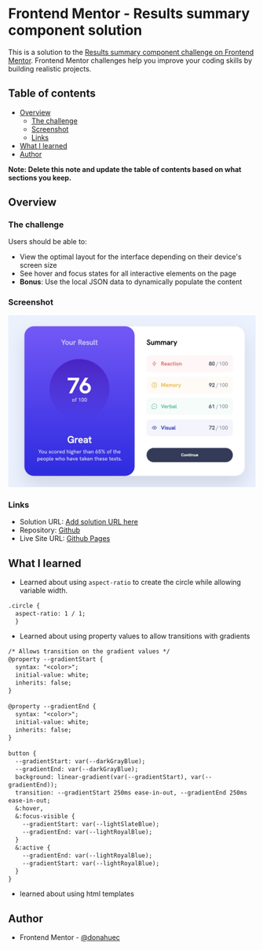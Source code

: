 # Frontend Mentor - Results summary component solution

This is a solution to the [Results summary component challenge on Frontend Mentor](https://www.frontendmentor.io/challenges/results-summary-component-CE_K6s0maV). Frontend Mentor challenges help you improve your coding skills by building realistic projects.

## Table of contents

- [Overview](#overview)
  - [The challenge](#the-challenge)
  - [Screenshot](#screenshot)
  - [Links](#links)
- [What I learned](#what-i-learned)
- [Author](#author)

**Note: Delete this note and update the table of contents based on what sections you keep.**

## Overview

### The challenge

Users should be able to:

- View the optimal layout for the interface depending on their device's screen size
- See hover and focus states for all interactive elements on the page
- **Bonus**: Use the local JSON data to dynamically populate the content

### Screenshot

![](./screenshot.jpg)

### Links

- Solution URL: [Add solution URL here](https://your-solution-url.com)
- Repository: [Github](https://github.com/Donahuec/frontend-mentor-results-summary-component)
- Live Site URL: [Github Pages](https://donahuec.github.io/frontend-mentor-results-summary-component/)

## What I learned

- Learned about using `aspect-ratio` to create the circle while allowing variable width.

```
.circle {
  aspect-ratio: 1 / 1;
  }
```

- Learned about using property values to allow transitions with gradients

```
/* Allows transition on the gradient values */
@property --gradientStart {
  syntax: "<color>";
  initial-value: white;
  inherits: false;
}

@property --gradientEnd {
  syntax: "<color>";
  initial-value: white;
  inherits: false;
}

button {
  --gradientStart: var(--darkGrayBlue);
  --gradientEnd: var(--darkGrayBlue);
  background: linear-gradient(var(--gradientStart), var(--gradientEnd));
  transition: --gradientStart 250ms ease-in-out, --gradientEnd 250ms ease-in-out;
  &:hover,
  &:focus-visible {
    --gradientStart: var(--lightSlateBlue);
    --gradientEnd: var(--lightRoyalBlue);
  }
  &:active {
    --gradientEnd: var(--lightRoyalBlue);
    --gradientStart: var(--lightRoyalBlue);
  }
}
```

- learned about using html templates

## Author

- Frontend Mentor - [@donahuec](https://www.frontendmentor.io/profile/Donahuec)
